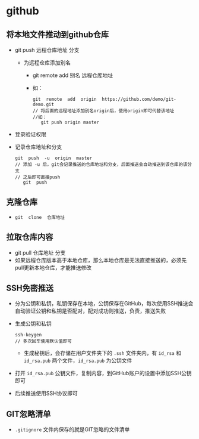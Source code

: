 # github

## 将本地文件推动到github仓库

   - git  push  远程仓库地址   分支

     - 为远程仓库添加别名

       - git  remote  add  别名  远程仓库地址

       - 如：

         ```
         git  remote  add  origin  https://github.com/demo/git-demo.git
         // 将后面的远程地址添加别名origin后，使用origin即可代替该地址
         //如：
         	git push origin master
         ```

   - 登录验证权限

   - 记录仓库地址和分支

     ```
     git  push  -u  origin  master
     // 添加 -u 后，git会记录推送的仓库地址和分支，后面推送会自动推送到该仓库的该分支
     // 之后即可直接push
     	git  push
     ```

## 克隆仓库

   - ```
     git  clone  仓库地址
     ```

## 拉取仓库内容

   - git  pull  仓库地址  分支
   - 如果远程仓库版本高于本地仓库，那么本地仓库是无法直接推送的，必须先pull更新本地仓库，才能推送修改 
   
## SSH免密推送

   - 分为公钥和私钥，私钥保存在本地，公钥保存在GitHub，每次使用SSH推送会自动验证公钥和私钥是否配对，配对成功则推送，负责，推送失败

   - 生成公钥和私钥

     ```
     ssh-keygen
     // 多次回车使用默认值即可
     ```

     - 生成秘钥后，会存储在用户文件夹下的 `.ssh` 文件夹内，有 `id_rsa` 和 `id_rsa.pub` 两个文件，`id_rsa.pub` 为公钥文件

   - 打开 `id_rsa.pub` 公钥文件，复制内容，到GitHub账户的设置中添加SSH公钥即可

   - 后续推送使用SSH协议即可

## GIT忽略清单

   - `.gitignore` 文件内保存的就是GIT忽略的文件清单
